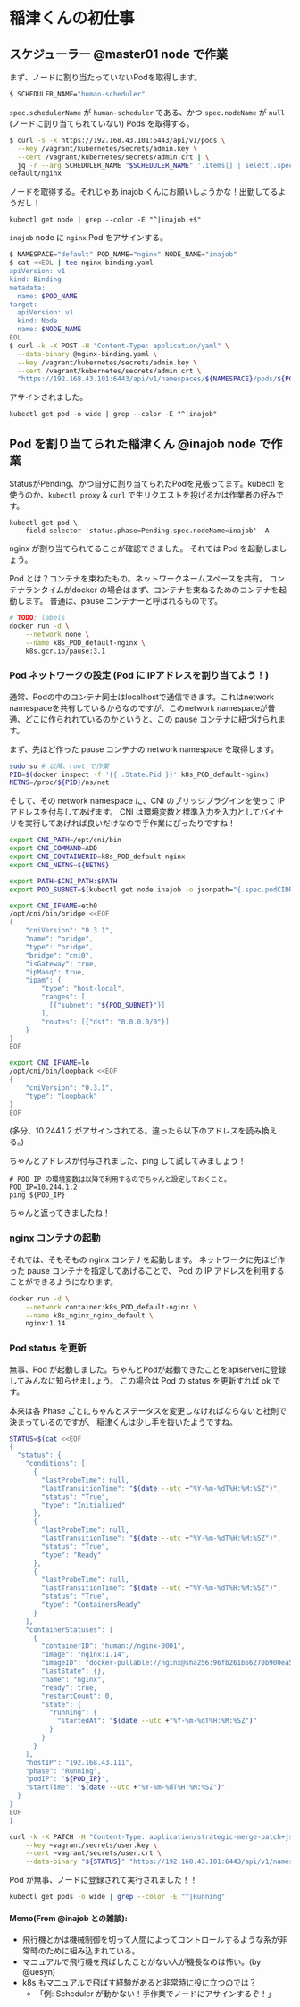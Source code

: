 # 稲津くんの初仕事

## スケジューラー @master01 node で作業

まず、ノードに割り当たっていないPodを取得します。

```bash
$ SCHEDULER_NAME="human-scheduler"
```

`spec.schedulerName` が `human-scheduler` である、かつ `spec.nodeName` が `null` (ノードに割り当てられていない) Pods を取得する。

```bash
$ curl -s -k https://192.168.43.101:6443/api/v1/pods \
  --key /vagrant/kubernetes/secrets/admin.key \
  --cert /vagrant/kubernetes/secrets/admin.crt | \
  jq -r --arg SCHEDULER_NAME "$SCHEDULER_NAME" '.items[] | select(.spec.schedulerName == $SCHEDULER_NAME) | select(.spec.nodeName == null) | .metadata.namespace+"/"+.metadata.name'
default/nginx
```

ノードを取得する。それじゃあ inajob くんにお願いしようかな！出勤してるようだし！

```
kubectl get node | grep --color -E "^|inajob.+$"
```

`inajob` node に `nginx` Pod をアサインする。

```bash
$ NAMESPACE="default" POD_NAME="nginx" NODE_NAME="inajob"
$ cat <<EOL | tee nginx-binding.yaml
apiVersion: v1
kind: Binding
metadata:
  name: $POD_NAME
target:
  apiVersion: v1
  kind: Node
  name: $NODE_NAME
EOL
$ curl -k -X POST -H "Content-Type: application/yaml" \
  --data-binary @nginx-binding.yaml \
  --key /vagrant/kubernetes/secrets/admin.key \
  --cert /vagrant/kubernetes/secrets/admin.crt \
  "https://192.168.43.101:6443/api/v1/namespaces/${NAMESPACE}/pods/${POD_NAME}/binding"
```

アサインされました。

```
kubectl get pod -o wide | grep --color -E "^|inajob"
```

## Pod を割り当てられた稲津くん @inajob node で作業

StatusがPending、かつ自分に割り当てられたPodを見張ってます。kubectl を使うのか、`kubectl proxy` & `curl` で生リクエストを投げるかは作業者の好みです。

```
kubectl get pod \
  --field-selector 'status.phase=Pending,spec.nodeName=inajob' -A
```

nginx が割り当てられてることが確認できました。
それでは Pod を起動しましょう。

Pod とは？コンテナを束ねたもの。ネットワークネームスペースを共有。
コンテナランタイムがdocker の場合はまず、コンテナを束ねるためのコンテナを起動します。
普通は、pause コンテナーと呼ばれるものです。

```bash
# TODO: labels
docker run -d \
    --network none \
    --name k8s_POD_default-nginx \
    k8s.gcr.io/pause:3.1
```

### Pod ネットワークの設定 (Pod に IPアドレスを割り当てよう！)

通常、Podの中のコンテナ同士はlocalhostで通信できます。これはnetwork namespaceを共有しているからなのですが、このnetwork namespaceが普通、どこに作られれているのかというと、この pause コンテナに紐づけられます。

まず、先ほど作った pause コンテナの network namespace を取得します。

```bash
sudo su # 以降、root で作業
PID=$(docker inspect -f '{{ .State.Pid }}' k8s_POD_default-nginx)
NETNS=/proc/${PID}/ns/net
```

そして、その network namespace に、CNI のブリッジプラグインを使って IP アドレスを付与してあげます。
CNI は環境変数と標準入力を入力としてバイナリを実行してあげれば良いだけなので手作業にぴったりですね！

```bash
export CNI_PATH=/opt/cni/bin
export CNI_COMMAND=ADD
export CNI_CONTAINERID=k8s_POD_default-nginx
export CNI_NETNS=${NETNS}

export PATH=$CNI_PATH:$PATH
export POD_SUBNET=$(kubectl get node inajob -o jsonpath="{.spec.podCIDR}")

export CNI_IFNAME=eth0
/opt/cni/bin/bridge <<EOF
{
    "cniVersion": "0.3.1",
    "name": "bridge",
    "type": "bridge",
    "bridge": "cni0",
    "isGateway": true,
    "ipMasq": true,
    "ipam": {
        "type": "host-local",
        "ranges": [
          [{"subnet": "${POD_SUBNET}"}]
        ],
        "routes": [{"dst": "0.0.0.0/0"}]
    }
}
EOF

export CNI_IFNAME=lo
/opt/cni/bin/loopback <<EOF
{
    "cniVersion": "0.3.1",
    "type": "loopback"
}
EOF
```

(多分、10.244.1.2 がアサインされてる。違ったら以下のアドレスを読み換える。)

ちゃんとアドレスが付与されました、ping して試してみましょう！

```
# POD_IP の環境変数は以降で利用するのでちゃんと設定しておくこと。
POD_IP=10.244.1.2
ping ${POD_IP}
```

ちゃんと返ってきましたね！

### nginx コンテナの起動

それでは、そもそもの nginx コンテナを起動します。
ネットワークに先ほど作った pause コンテナを指定してあげることで、
Pod の IP アドレスを利用することができるようになります。

```bash
docker run -d \
    --network container:k8s_POD_default-nginx \
    --name k8s_nginx_nginx_default \
    nginx:1.14
```

### Pod status を更新

無事、Pod が起動しました。ちゃんとPodが起動できたことをapiserverに登録してみんなに知らせましょう。
この場合は Pod の status を更新すれば ok です。

本来は各 Phase ごとにちゃんとステータスを変更しなければならないと社則で決まっているのですが、
稲津くんは少し手を抜いたようですね。

```bash
STATUS=$(cat <<EOF
{
  "status": {
    "conditions": [
      {
        "lastProbeTime": null,
        "lastTransitionTime": "$(date --utc +"%Y-%m-%dT%H:%M:%SZ")",
        "status": "True",
        "type": "Initialized"
      },
      {
        "lastProbeTime": null,
        "lastTransitionTime": "$(date --utc +"%Y-%m-%dT%H:%M:%SZ")",
        "status": "True",
        "type": "Ready"
      },
      {
        "lastProbeTime": null,
        "lastTransitionTime": "$(date --utc +"%Y-%m-%dT%H:%M:%SZ")",
        "status": "True",
        "type": "ContainersReady"
      }
    ],
    "containerStatuses": [
      {
        "containerID": "human://nginx-0001",
        "image": "nginx:1.14",
        "imageID": "docker-pullable://nginx@sha256:96fb261b66270b900ea5a2c17a26abbfabe95506e73c3a3c65869a6dbe83223a",
        "lastState": {},
        "name": "nginx",
        "ready": true,
        "restartCount": 0,
        "state": {
          "running": {
            "startedAt": "$(date --utc +"%Y-%m-%dT%H:%M:%SZ")"
          }
        }
      }
    ],
    "hostIP": "192.168.43.111",
    "phase": "Running",
    "podIP": "${POD_IP}",
    "startTime": "$(date --utc +"%Y-%m-%dT%H:%M:%SZ")"
  }
}
EOF
)
```


```bash
curl -k -X PATCH -H "Content-Type: application/strategic-merge-patch+json" \
    --key ~vagrant/secrets/user.key \
    --cert ~vagrant/secrets/user.crt \
    --data-binary "${STATUS}" "https://192.168.43.101:6443/api/v1/namespaces/default/pods/nginx/status"
```

Pod が無事、ノードに登録されて実行されました！！

```bash
kubectl get pods -o wide | grep --color -E "^|Running"
```

#### Memo(From @inajob との雑談):

-   飛行機とかは機械制御を切って人間によってコントロールするような系が非常時のために組み込まれている。
-   マニュアルで飛行機を飛ばしたことがない人が機長なのは怖い。(by @uesyn)
-   k8s もマニュアルで飛ばす経験があると非常時に役に立つのでは？
    -   「例: Scheduler が動かない！手作業でノードにアサインするぞ！」
